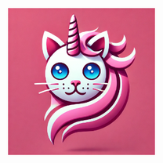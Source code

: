 <div align="center">
  <img src="logo/logo.png" width="300" height="300" alt="UniinU.pump">
</div>




